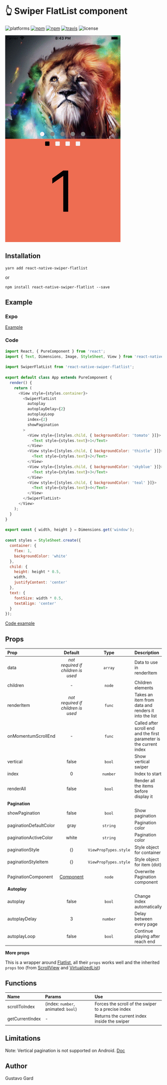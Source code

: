 # :point_up_2: Swiper FlatList component

![platforms](https://img.shields.io/badge/platforms-Android%20|%20iOS-brightgreen.svg)
[![npm](https://img.shields.io/npm/v/react-native-swiper-flatlist.svg)](https://www.npmjs.com/package/react-native-swiper-flatlist)
[![npm](https://img.shields.io/npm/dm/react-native-swiper-flatlist.svg)](https://www.npmjs.com/package/react-native-swiper-flatlist)
[![travis](https://travis-ci.org/gusgard/react-native-swiper-flatlist.svg?branch=master)](https://travis-ci.org/gusgard/react-native-swiper-flatlist)
![license](https://img.shields.io/npm/l/react-native-swiper-flatlist.svg)

![Demo](https://raw.githubusercontent.com/gusgard/react-native-swiper-flatlist/master/demo.gif)

## Installation

```
yarn add react-native-swiper-flatlist
```

or

```
npm install react-native-swiper-flatlist --save
```


## Example

### Expo

[Example](https://snack.expo.io/@gusgard/react-native-swiper-flatlist)

### Code

```js
import React, { PureComponent } from 'react';
import { Text, Dimensions, Image, StyleSheet, View } from 'react-native';

import SwiperFlatList from 'react-native-swiper-flatlist';

export default class App extends PureComponent {
  render() {
    return (
      <View style={styles.container}>
        <SwiperFlatList
          autoplay
          autoplayDelay={2}
          autoplayLoop
          index={2}
          showPagination
        >
          <View style={[styles.child, { backgroundColor: 'tomato' }]}>
            <Text style={styles.text}>1</Text>
          </View>
          <View style={[styles.child, { backgroundColor: 'thistle' }]}>
            <Text style={styles.text}>2</Text>
          </View>
          <View style={[styles.child, { backgroundColor: 'skyblue' }]}>
            <Text style={styles.text}>3</Text>
          </View>
          <View style={[styles.child, { backgroundColor: 'teal' }]}>
            <Text style={styles.text}>4</Text>
          </View>
        </SwiperFlatList>
      </View>
    );
  }
}

export const { width, height } = Dimensions.get('window');

const styles = StyleSheet.create({
  container: {
    flex: 1,
    backgroundColor: 'white'
  },
  child: {
    height: height * 0.5,
    width,
    justifyContent: 'center'
  },
  text: {
    fontSize: width * 0.5,
    textAlign: 'center'
  }
});
```

[Code example](./example/README.md)


## Props

| Prop                   |                      Default                      |         Type          | Description                                                          |
| :--------------------- | :-----------------------------------------------: | :-------------------: | :------------------------------------------------------------------- |
| data                   |        _not required if children is used_         |        `array`        | Data to use in renderItem                                            |
| children               |                         -                         |        `node`         | Children elements                                                    |
| renderItem             |        _not required if children is used_         |        `func`         | Takes an item from data and renders it into the list                 |
| onMomentumScrollEnd    |                         -                         |        `func`         | Called after scroll end and the first parameter is the current index |
| vertical               |                       false                       |        `bool`         | Show vertical swiper                                                 |
| index                  |                         0                         |       `number`        | Index to start                                                       |
| renderAll              |                       false                       |        `bool`         | Render all the items before display it                               |
| **Pagination**         |
| showPagination         |                       false                       |        `bool`         | Show pagination                                                      |
| paginationDefaultColor |                       gray                        |       `string`        | Pagination color                                                     |
| paginationActiveColor  |                       white                       |       `string`        | Pagination color                                                     |
| paginationStyle        |                        {}                         | `ViewPropTypes.style` | Style object for container                                           |
| paginationStyleItem    |                        {}                         | `ViewPropTypes.style` | Style object for item (dot)                                          |
| PaginationComponent    | [Component](./src/components/Pagination/index.js) |        `node`         | Overwrite Pagination component                                       |
| **Autoplay**           |
| autoplay               |                       false                       |        `bool`         | Change index automatically                                           |
| autoplayDelay          |                         3                         |       `number`        | Delay between every page                                             |
| autoplayLoop           |                       false                       |        `bool`         | Continue playing after reach end                                     |

**More props**

This is a wrapper around [Flatlist](http://facebook.github.io/react-native/docs/flatlist.html#props), all their `props` works well and the inherited `props` too (from [ScrollView](http://facebook.github.io/react-native/docs/scrollview#props) and [VirtualizedList](http://facebook.github.io/react-native/docs/virtualizedlist#props))

<!--
autoplayDirection: PropTypes.bool.isRequired,  -->

## Functions

| Name            | Params                              | Use                                                |
| :-------------- | :---------------------------------- | :------------------------------------------------- |
| scrollToIndex   | (index: `number`, animated: `bool`) | Forces the scroll of the swiper to a precise index |
| getCurrentIndex | -                                   | Returns the current index inside the swiper        |


## Limitations

Note: Vertical pagination is not supported on Android.
[Doc](https://github.com/facebook/react-native/blob/a48da14800013659e115bf2b58e31aa396e678e5/Libraries/Components/ScrollView/ScrollView.js#L274)

## Author

Gustavo Gard
